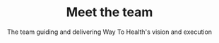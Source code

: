 ---
title: Meet the team
image: /img/bg/philly1.jpg
subtitle: The team guiding and delivering Way To Health's vision and execution
leadership:
  member:
    - name: Mohan Balachandran
      title: COO
      twitter: mohan2020
      linkedin: mohanbalachandran
      1bgpic: /img/bg/photo1.jpg
      pic: /images/team/mohan.jpg
      text: >
        Mohan is a Corporate Director at Penn Medicine. He directs the Way To Health (https://waytohealth.org) team at the Penn Medicine Center for Health Care Innovation and the Center for Health Incentives and Behavioral Economics. Mohan is an engineer by training, passionate about healthcare, data and technology and had founded and grown multiple companies. <br><br>Mohan Balachandran is a passionate problem solver, with close to 25 years of experience in all aspects of building, growing and sustaining a business. An entrepreneur at heart, he has dedicated the past decade of his life to the technological challenges facing the health care industry. He most recently co-founded Datica (formerly Catalyze) to address the two biggest hurdles to innovation in health care−namely, cloud regulatory compliance, and data interoperability. Before founding Datica, he launched Share.md, a physician communication company, and mthSense, a Summer 2012 YCombinator mobile advertising company. <br><br> Before this entrepreneurial streak, Mohan was an early employee at Net.Orange (acquired by Nant Health), developing partnerships with a roster of high profile clients, such as US Oncology, Ascension Health, and Kaiser Permanente. Mohan began his U.S. career in the supply chain and master data management fields at i2 Technologies (acquired by JDA). During his tenure at i2, he successfully grew the company's client base to include a number of Fortune 100 companies, ultimately achieving the role of Vice President of Sales and Marketing for the Consumer Products vertical. <br><br>Mohan leads the Way To Health team and is responsible for all aspects of product, finance and sales.  He has a bachelor's degree from the Indian Institute of Technology, Bombay and two master's degrees from the University of Pennsylvania.
    - name: Michael Kopinsky
      title: Engineering Lead
      twitter: mkopinsky
      linkedin: mkopinsky
      1bgpic: /img/bg/photo3.jpg
      pic: /images/team/Kopinsky_1.jpg
      text: >
        Michael Kopinsky leads the Way to Health engineering team. He is passionate about building high quality software and teams, and has been doing so here at Penn/Way to Health since 2014 when he moved to Philadelphia.<br><br>Prior to joining the team, Michael worked for the Department of Pathology at Montefiore Medical Center, building systems to better integrate the laboratory with the clinical setting. Michael received his bachelor's degree in bioengineering at the University of Pennsylvania, and a certificate in Clinical Informatics at Oregon Health and Science University.
    - name: Christianne Sevinc
      title: Operations Lead
      twitter: 
      linkedin: christianne-sevinc-0982b911 
      1bgpic: /img/bg/photo8.jpg
      pic: /images/team/Sevinc_1.jpg
      text: >
        Christianne Sevinc is an application analyst at the Penn Medicine Center for Health Care Innovation.  In this role, Christianne provides leadership and direction to ensure the overall success of the Way to Health platform. She also serves as a liaison for research and clinical teams using the platform.<br><br>Prior to joining the team, Christianne worked as a program manager at Public Health Management Corporation. Her work centered around applying shared services principles in the early care and education industry. Christianne received her bachelor’s degree in political science from Dickinson College and a master’s degree in public health from Drexel University.
engineering:
  member: 
    - name: Conor Lydon
      title: Software Developer
      twitter: 
      linkedin: lydonc
      1bgpic: /img/bg/photo5.jpg
      pic: /images/team/Conor.jpg
      text: >
        Conor Lydon is an Associate Software Developer at the Penn Medicine Center for Health Care Innovation. His role includes advancing the Way To Health platform with quality features and robust architecture. Prior to joining the team, Conor received his Bachelor's of Science majoring in Computer Science at Wentworth Institute of Technology in Boston, MA. <br/><br/><br/>
    - name: Kyle McGrogan
      title: Software Developer
      twitter: mcgrogan91
      linkedin: kylemcgrogan
      1bgpic: /img/bg/photo6.jpg
      pic: /images/team/Kyle.jpg
      text: >
        Kyle McGrogan is a software developer for the Way to Health team. In this role, he works to maintain and improve the platform through the use and adoption of best practices and interesting technologies. He has a bachelors degree in software engineering from Shippensburg University of Pennsylvania, and has worked for multiple organizations in the healthcare space.
    - name: Benjamin Rosenbach
      title: Software Developer
      twitter: FreshRegular
      linkedin: ben-rosenbach-533b80a
      1bgpic: /img/bg/photo7.jpg
      pic: /images/team/Ben_0.jpg
      text: >
        Ben is a software engineer with a particular passion for web development. He believes it presents the greatest opportunity for new and unique ways of interaction with users. He feels that he is at his dream job because he's constantly challenged to be as creative as possible and also given an opportunity to explore new technologies. He has a bachelors degree in Computer Software Engineering from Drexel University and has worked with multiple organizations in the software development and engineering space.
    - name: Aaron Leitner
      title: Software Developer
      twitter: 
      linkedin: aleitner 
      1bgpic: /img/bg/photo4.jpg
      pic: /images/team/Aaron.jpg
      text: >
        Aaron Leitner is a software developer at the Penn Medicine Center for Health Care Innovation. In this role, Aaron works to improve and maintain the Way to Health platform. Prior to joining the team, Aaron worked for a number of startups specializing in web and mobile development. Aaron received his bachelor’s degree in environmental studies from Ursinus College and is currently working towards a Master’s in Health Informatics at Drexel University.
    - name: Skip Coon
      title: Software Developer
      twitter: 
      linkedin: skip-coon-21aaa05
      1bgpic: /img/bg/photo5.jpg
      pic: /images/team/coon.jpg
      text: >
        Skip Coon is a software developer for the Way to Health platform.  He brings over 15 years of experience accumulated from various industries.  Before joining the team, Skip worked with pharmaceutical companies to implement clinical trials with software that produced higher quality data submissions. He also supported numerous social service agencies in adopting EHR tools to enable them to better serve their population. Skip received his bachelor's degree in computer science from Temple University.           
implementation:
  member:
    - name: Stephanie Brown 
      title: Clinical Operations
      twitter: 
      linkedin: snb42
      1bgpic: /img/bg/photo10.jpg
      pic: /images/team/stephanie.jpg
      text: >
        Stephanie is the Way to Health Clinical Operations Specialist at the Center for Health Initiatives and Behavioral Economics. She is responsible for collaborating with clinical project teams to develop protocols geared towards increasing positive clinical outcomes and leads teams. Stephanie has worked in both private and public practice clinical settings addressing health disparities as a program assistant, chronic disease care manager and patient-centered medical home coordinator. <br/> <br/>Stephanie received her bachelor’s degree in psychology, with a minor in biology and corporate and public relations from Drexel University and is currently pursuing a Master’s in Public Health from the University of Pennsylvania.
    - name: Neda Khan 
      title: Research Operations
      twitter: 
      linkedin: neda-khan-946672100
      1bgpic: /img/bg/photo12.jpg
      pic: /images/team/neda.jpg
      text: >
        Neda is a Way to Health Applications Specialist for the Center for Health Initiatives and Behavioral Economics. She works with research teams to design, implement, and support their behavioral health intervention studies on the Way to Health platform. Prior to working with Way to Health, she was a clinical research coordinator under Dr. Peter Reese’s Lab. <br/> <br/>She managed a behavioral health clinical trial to encourage kidney stone patients to drink more water. She received her Bachelor’s degree from Drexel University in Biological Sciences with a minor in Psychology.
advisory:
  role: Advisory Board
  member:
    - name: David Asch, MD, MBA
      title: Executive Director, Center for Healthcare Innovation
      twitter:
      linkedin: david-asch-390a378
      1bgpic: /img/bg/photo12.jpg
      pic: /images/team/Asch_1.jpg
      text: >
        David Asch is the executive director of the Penn Medicine Center for Health Care Innovation and the director of the Robert Wood Johnson Clinical Scholars Program and the National Clinician Scholars Program. He is the John Morgan professor of medicine and medical ethics and health policy at the Perelman School of Medicine, and a professor of health care management and operations, information and decisions at the Wharton School.<br><br>David's research aims to understand and improve how physicians and patients make medical choices, including the adoption of new pharmaceuticals or medical technologies, the purchase of health or life insurance, and personal health behaviors. His research combines elements of economic analysis with moral and psychological theory and marketing in the field now called behavioral economics. He is the author of more than 300 published papers. <br><br>Nationally, he has received best paper of the year awards from the Society for Medical Decision Making, the Society of General Internal Medicine, the American Risk and Insurance Association, the British Medical Journal, the American Journal of Public Health, and AcademyHealth.  Dr. Asch received the Alice Hersh New Investigator Award from AcademyHealth (1997), the Outstanding Investigator Award from the American Federation for Medical Research (1999), the Research Mentorship Award from the Society of General Internal Medicine (2004), the VA Under Secretary’s Award for Outstanding Achievement in Health Services Research (2008), the Alpha Omega Alpha Robert J. Glaser Distinguished Teacher Award from the Association of American Medical Colleges (2009), and the John M. Eisenberg National Award for Career Achievement in Research from the Society of General Internal Medicine (2010). He is an elected member of the Association of American Physicians and the National Academy of Medicine. <br><br>David received his bachelor’s degree from Harvard University, his medical degree from Weill-Cornell Medical College, and his MBA in health care management and decision sciences from the Wharton School. He was a resident in internal medicine and a Robert Wood Johnson Foundation Clinical Scholar at the University of Pennsylvania.
    - name: Kevin Volpp, MD, PhD
      title: Director, Center for Healthcare Incentives & Behavioral Economics
      twitter: kevin_volpp ‏
      linkedin: kevin-volpp-3b8a1448
      1bgpic: /img/bg/photo12.jpg
      pic: /images/team/Volpp_1.jpg
      text: >
        Kevin Volpp is a co-director of the Penn Medicine Center for Health Care Innovation, the founding director of the Center for Health Incentives and Behavioral Economics at the Leonard Davis Institute of Health Economics (LDI CHIBE), director of the NIH-funded Penn CMU Roybal P30 Center in Behavioral Economics and Health, a professor of medicine at the Perelman School of Medicine, and a professor of health care Management at the Wharton School. He is also a core faculty member of the Center for Health Equity Research and Promotion (CHERP) and a board-certified practicing physician at the Philadelphia VA Medical Center.<br><br> Kevin's research focuses on the impact of financial and organizational incentives on health outcomes. His work has been published in journals such as the New England Journal of Medicine, the Journal of the American Medical Association, and Health Affairs and has been covered by media outlets such as the New York Times, the Wall Street Journal, the Los Angeles Times, Good Morning America, the BBC, National Public Radio, Time, U.S. News and World Report, USA Today, Der Spiegel, and Australian National Radio. A recent intervention study on financial incentives and smoking cessation among employees at General Electric resulted in a tripling of long-term smoking cessation rates and implementation of a program based on this approach nationally among all 152,000 GE employees in the U.S. and was the winner of the 2010 British Medical Journal Group Award for Translating Research into Practice.<br><br>Kevin’s work has been recognized by the John Thompson Prize from the Association of University Programs in Health Administration; the Presidential Early Career Award for Scientists and Engineers (PECASE), an award presented at the White House as the highest honor given by the U.S. government to early career scientists; the Outstanding Junior Investigator of the Year Award from the Society of General Internal Medicine; the Alice S. Hersh New Investigator Award from AcademyHealth; Time Magazine’s 2009 A-Z “Advances in Health” list for work on Incentives – letter “I”; and was cited for the most outstanding research paper of the year in 2010 from the Society of General Internal Medicine. <br><br>Kevin is an elected member of several honorary societies including the Institute of Medicine, National Academy of Sciences (IOM); the Association of American Physicians (AAP), and the American Society of Clinical Investigation (ASCI). He has also served as an advisor to a number of organizations including the Veterans Administration, the Accreditation Council of Graduate Medical Education (ACGME), the National Institutes of Health, CVS Caremark, Ascension Health, and McKinsey and is a member of the editorial board of the Annals of Internal Medicine.
    - name: Roy Rosin, MBA
      title: Chief Innovation Officer, Penn Medicine
      twitter:
      linkedin: royrosin
      1bgpic: /img/bg/photo12.jpg
      pic: /images/team/Rosin_1.jpg
      text: >
        Roy Rosin is the chief innovation officer at Penn Medicine, where he works with thought leaders from across the health system to turn ideas into measurable impact in the areas of health outcomes, patient experience, and new revenue streams. <br><br>Previously, Roy served as the first vice president of innovation for Intuit, a leading software company best known for Quicken, QuickBooks and TurboTax.  In this role, he led changes in how Intuit manages new business creation, allowing small teams pursuing new opportunities to get to market and experiment rapidly.<br><br>Roy also built innovation programs that dramatically increased entrepreneurial activity, with annual new releases increasing from five per year to 30, while time to market decreased from one year to a few months. After five years of Intuit's new approach to growth, the company had delivered shareholder returns of three times Google and 33 times the S&P 500.<br><br>Roy received his MBA from the Stanford Graduate School of Business and graduated with honors from Harvard College.
    - name: Shivan Mehta, MD, MBA, MSHP
      title: Associate Chief Innovation Officer, Penn Medicine
      twitter: Shivan_Mehta
      linkedin: shivanjmehta
      1bgpic: /img/bg/photo13.jpg
      pic: /images/team/Shivan.jpg
      text: >
        Shivan Mehta is a gastroenterologist and the associate chief innovation officer at Penn Medicine. He is also an assistant professor of medicine at the Perelman School of Medicine, senior fellow at the Leonard Davis Institute of Health Economics, and affiliated faculty at the Center for Health Incentives and Behavioral Economics, all at the University of Pennsylvania.<br><br>Shivan leads the operating team at the Penn Medicine Center for Health Care Innovation to develop, test, and implement new health care delivery interventions across the University of Pennsylvania Health System (UPHS).  Shivan also conducts health services research looking at how health care systems can leverage behavioral economics, design thinking, and information technology to improve population health through medication adherence and cancer screening.<br><br>Shivan received his bachelor’s degree in economics from Yale University, his medical degree and master’s in health policy research from the University of Pennsylvania, and his MBA in health care management from the Wharton School. He was a resident in internal medicine at New York Presbyterian Hospital/Columbia and a fellow in gastroenterology at UPHS.
    - name: Mitesh Patel, MD, MBA, MS
      title: Director, Nudge Unit
      twitter: miteshspatel
      linkedin: miteshspatel
      1bgpic: /img/bg/photo14.jpg
      pic: /images/team/Mitesh_0.jpg
      text: >
        Mitesh is the director of the Penn Medicine Nudge Unit, a faculty member at the Penn Medicine Center for Health Care Innovation and the Center for Health Incentives and Behavioral Economics, and a staff physician at the Philadelphia VA Medical Center.  Mitesh is also an assistant professor of medicine at the Perelman School of Medicine and an assistant professor of health care management at the Wharton School at the University of Pennsylvania.<br><br>Mitesh's research leverages concepts from behavioral economics to design connected health approaches to improve individual health behaviors. He has led several randomized, controlled trials that used wearable devices, smartphone applications, and workplace weight scales to track health behaviors.  These studies evaluate interventions designed using financial and social incentives to change health behaviors.  His work also evaluates how information technology-based interventions can be designed to use concepts from behavioral economics change physician behaviors to reduce low-value services and increase the delivery of high-value care.
---